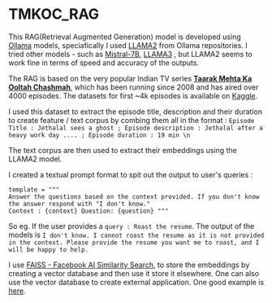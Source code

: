 # TMKOC_RAG

This RAG(Retrieval Augmented Generation) model is developed using [Ollama](https://ollama.com/) models, speciafically I used [LLAMA2](https://ai.meta.com/blog/large-language-model-llama-meta-ai/) from Ollama repositories. I tried other models - such as [Mistral-7B](https://mistral.ai/news/announcing-mistral-7b/), [LLAMA3](https://www.llama.com/) , but LLAMA2 seems to work fine in terms of speed and accuracy of the outputs. 

The RAG is based on the very popular Indian TV series [**Taarak Mehta Ka Ooltah Chashmah**](https://www.google.com/search?gs_ssp=eJzj4tLP1TcwtSjIMy0wYPTiKUlMLErMVshNzShJBABlqAgq&q=taarak+mehta&rlz=1C5CHFA_enIT994IT994&oq=taarak+m&gs_lcrp=EgZjaHJvbWUqEAgCEC4YgwEY1AIYsQMYgAQyEAgAEAAYgwEY4wIYsQMYgAQyEAgBEC4YgwEY1AIYsQMYgAQyEAgCEC4YgwEY1AIYsQMYgAQyBggDEEUYOTIHCAQQLhiABDIGCAUQRRg8MgYIBhBFGDwyBggHEEUYPNIBCDI1NDBqMGo3qAIAsAIA&sourceid=chrome&ie=UTF-8), which has been running since 2008 and has aired over 4000 episodes. The datasets for first ~4k episodes is available on [Kaggle](https://www.kaggle.com/datasets/rishabhbhartiya/taarak-mehta-ka-ooltah-chashmah-episode-dateset/data). 

I used this dataset to extract the episode title, description and their duration to create feature / text corpus by combing them all in the format : 
``
Episode Title : Jethalal sees a ghost ; Episode description : Jethalal after a heavy work day .... ; Episode duration : 19 min \n 
``

The text corpus are then used to extract their embeddings using the LLAMA2 model. 

I created a textual prompt format to spit out the output to user's queries : 

``
template = """ 
``
<br/>
``
Answer the questions based on the context provided. If you don't know the answer respond with "I don't know."
``
<br/>
``
Context : {context}
Question: {question}
"""
``

So eg. If the user provides a ``query : Roast the resume``. The output of the models is ``I don't know. I cannot roast the resume as it is not provided in the context. Please provide the resume you want me to roast, and I will be happy to help.``

I use [FAISS - Facebook AI Similarity Search](https://ai.meta.com/tools/faiss/), to store the embeddings by creating a vector database and then use it store it elsewhere. 
One can also use the vector database to create external application. One good example is [here](https://python.langchain.com/docs/integrations/vectorstores/faiss/). 
